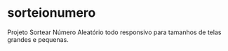 # sorteionumero
Projeto Sortear Número Aleatório todo responsivo para tamanhos de telas grandes e pequenas.
